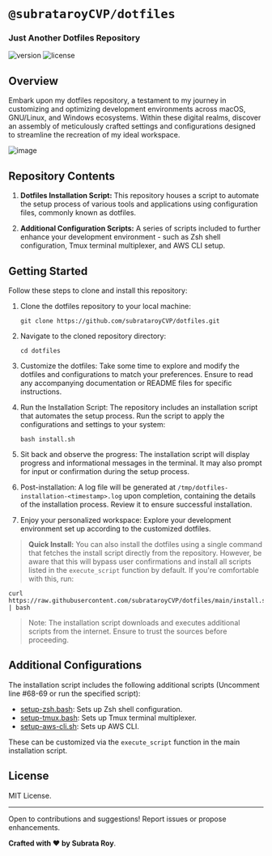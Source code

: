 # `@subrataroyCVP/dotfiles`

### Just Another Dotfiles Repository

![version](https://img.shields.io/badge/version-2023-blue)
![license](https://img.shields.io/badge/license-MIT-green)

## Overview

Embark upon my dotfiles repository, a testament to my journey in customizing and optimizing development environments across macOS, GNU/Linux, and Windows ecosystems. Within these digital realms, discover an assembly of meticulously crafted settings and configurations designed to streamline the recreation of my ideal workspace.

![image](https://github.com/subrataroyCVP/dotfiles/assets/4975788/e06138aa-ceef-4250-b718-a8bca1485a88)

## Repository Contents

1. **Dotfiles Installation Script:** This repository houses a script to automate the setup process of various tools and applications using configuration files, commonly known as dotfiles.

2. **Additional Configuration Scripts:** A series of scripts included to further enhance your development environment - such as Zsh shell configuration, Tmux terminal multiplexer, and AWS CLI setup.

## Getting Started

Follow these steps to clone and install this repository:

1. Clone the dotfiles repository to your local machine:

   ```
   git clone https://github.com/subrataroyCVP/dotfiles.git
   ```

2. Navigate to the cloned repository directory:

   ```
   cd dotfiles
   ```

3. Customize the dotfiles:
   Take some time to explore and modify the dotfiles and configurations to match your preferences. Ensure to read any accompanying documentation or README files for specific instructions.

4. Run the Installation Script:
   The repository includes an installation script that automates the setup process. Run the script to apply the configurations and settings to your system:

   ```
   bash install.sh
   ```

5. Sit back and observe the progress:
   The installation script will display progress and informational messages in the terminal. It may also prompt for input or confirmation during the setup process.

6. Post-installation:
   A log file will be generated at `/tmp/dotfiles-installation-<timestamp>.log` upon completion, containing the details of the installation process. Review it to ensure successful installation.

7. Enjoy your personalized workspace:
   Explore your development environment set up according to the customized dotfiles.

> **Quick Install:** You can also install the dotfiles using a single command that fetches the install script directly from the repository. However, be aware that this will bypass user confirmations and install all scripts listed in the `execute_script` function by default. If you're comfortable with this, run:

```
curl https://raw.githubusercontent.com/subrataroyCVP/dotfiles/main/install.sh | bash
```

> Note: The installation script downloads and executes additional scripts from the internet. Ensure to trust the sources before proceeding.

## Additional Configurations

The installation script includes the following additional scripts (Uncomment line #68-69 or run the specified script):

- [setup-zsh.bash](https://raw.githubusercontent.com/subrataroyCVP/dotfiles/main/zsh/setup-zsh.bash): Sets up Zsh shell configuration.
- [setup-tmux.bash](https://raw.githubusercontent.com/subrataroyCVP/dotfiles/main/tmux/setup-tmux.bash): Sets up Tmux terminal multiplexer.
- [setup-aws-cli.sh](https://raw.githubusercontent.com/subrataroyCVP/dotfiles/main/aws/setup-aws-cli.sh): Sets up AWS CLI.

These can be customized via the `execute_script` function in the main installation script.

## License

MIT License.

---

Open to contributions and suggestions! Report issues or propose enhancements.

**Crafted with ❤️ by Subrata Roy**.

